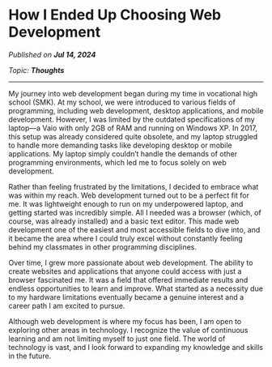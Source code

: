 # How I Ended Up Choosing Web Development

_Published on **Jul 14, 2024**_

_Topic: **Thoughts**_

---

My journey into web development began during my time in vocational high school (SMK). At my school, we were introduced to various fields of programming, including web development, desktop applications, and mobile development. However, I was limited by the outdated specifications of my laptop—a Vaio with only 2GB of RAM and running on Windows XP. In 2017, this setup was already considered quite obsolete, and my laptop struggled to handle more demanding tasks like developing desktop or mobile applications. My laptop simply couldn’t handle the demands of other programming environments, which led me to focus solely on web development.

Rather than feeling frustrated by the limitations, I decided to embrace what was within my reach. Web development turned out to be a perfect fit for me. It was lightweight enough to run on my underpowered laptop, and getting started was incredibly simple. All I needed was a browser (which, of course, was already installed) and a basic text editor. This made web development one of the easiest and most accessible fields to dive into, and it became the area where I could truly excel without constantly feeling behind my classmates in other programming disciplines.

Over time, I grew more passionate about web development. The ability to create websites and applications that anyone could access with just a browser fascinated me. It was a field that offered immediate results and endless opportunities to learn and improve. What started as a necessity due to my hardware limitations eventually became a genuine interest and a career path I am excited to pursue.

Although web development is where my focus has been, I am open to exploring other areas in technology. I recognize the value of continuous learning and am not limiting myself to just one field. The world of technology is vast, and I look forward to expanding my knowledge and skills in the future.
